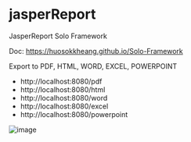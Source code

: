 # jasperReport
JasperReport Solo Framework

Doc: https://huosokkheang.github.io/Solo-Framework

Export to PDF, HTML, WORD, EXCEL, POWERPOINT

- http://localhost:8080/pdf
- http://localhost:8080/html
- http://localhost:8080/word
- http://localhost:8080/excel
- http://localhost:8080/powerpoint

![image](https://user-images.githubusercontent.com/35053923/220713972-0f170699-0f37-4625-af6e-ebd30ee9bbf3.png)
